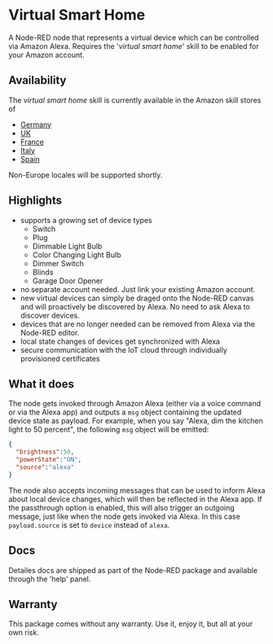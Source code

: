 # Virtual Smart Home

A Node-RED node that represents a virtual device which can be controlled via
Amazon Alexa. Requires the '_virtual smart home_' skill to be enabled for your
Amazon account.

## Availability

The _virtual smart home_ skill is currently available in the Amazon skill stores
of

- [Germany](https://skills-store.amazon.de/deeplink/dp/B08JV9RT7H?deviceType=app&share&refSuffix=ss_copy)
- [UK](https://skills-store.amazon.co.uk/deeplink/dp/B08JV9RT7H?deviceType=app&share&refSuffix=ss_copy)
- [France](https://skills-store.amazon.fr/deeplink/dp/B08JV9RT7H?deviceType=app&share&refSuffix=ss_copy)
- [Italy](https://skills-store.amazon.it/deeplink/dp/B08JV9RT7H?deviceType=app&share&refSuffix=ss_copy)
- [Spain](https://skills-store.amazon.es/deeplink/dp/B08JV9RT7H?deviceType=app&share&refSuffix=ss_copy)

Non-Europe locales will be supported shortly.

## Highlights

- supports a growing set of device types
  - Switch
  - Plug
  - Dimmable Light Bulb
  - Color Changing Light Bulb
  - Dimmer Switch
  - Blinds
  - Garage Door Opener
- no separate account needed. Just link your existing Amazon account.
- new virtual devices can simply be draged onto the Node-RED canvas and will
  proactively be discovered by Alexa. No need to ask Alexa to discover devices.
- devices that are no longer needed can be removed from Alexa via the Node-RED
  editor.
- local state changes of devices get synchronized with Alexa
- secure communication with the IoT cloud through individually provisioned
  certificates

## What it does

The node gets invoked through Amazon Alexa (either via a voice command or via
the Alexa app) and outputs a `msg` object containing the updated device state as
payload. For example, when you say "Alexa, dim the kitchen light to 50 percent",
the following `msg` object will be emitted:

```JSON
{
  "brightness":50,
  "powerState":"ON",
  "source":"alexa"
}
```

The node also accepts incoming messages that can be used to inform Alexa about
local device changes, which will then be reflected in the Alexa app. If the
passthrough option is enabled, this will also trigger an outgoing message, just
like when the node gets invoked via Alexa. In this case `payload.source` is set
to `device` instead of `alexa`.

## Docs

Detailes docs are shipped as part of the Node-RED package and available through
the 'help' panel.

## Warranty

This package comes without any warranty. Use it, enjoy it, but all at your own
risk.
